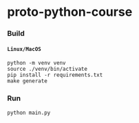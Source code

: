 # proto-python-course

### Build
#### `Linux/MacOS`
```shell
python -m venv venv
source ./venv/bin/activate
pip install -r requirements.txt
make generate
```
### Run

```
python main.py
```